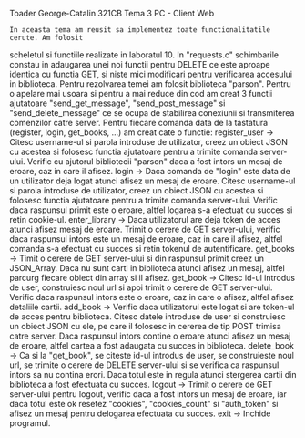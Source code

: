 Toader George-Catalin
321CB
Tema 3 PC - Client Web

	In aceasta tema am reusit sa implementez toate functionalitatile cerute. Am folosit 
scheletul si functiile realizate in laboratul 10. In "requests.c" schimbarile constau in 
adaugarea unei noi functii pentru DELETE ce este aproape identica cu functia GET, si niste 
mici modificari pentru verificarea accesului in biblioteca.
	Pentru rezolvarea temei am folosit biblioteca "parson". Pentru o apelare mai usoara
si pentru a mai reduce din cod am creat 3 functii ajutatoare "send_get_message",
"send_post_message" si "send_delete_message" ce se ocupa de stabilirea conexiunii si 
transmiterea comenzilor catre server. Pentru fiecare comanda data de la tastatura (register,
login, get_books, ...) am creat cate o functie:
register_user -> Citesc username-ul si parola introduse de utilizator, creez
	un obiect JSON cu acestea si folosesc functia ajutatoare pentru a trimite comanda
	server-ului. Verific cu ajutorul bibliotecii "parson" daca a fost intors un mesaj
	de eroare, caz in care il afisez.
login -> Daca comanda de "login" este data de un utilizator deja logat atunci afisez un
	mesaj de eroare. Citesc username-ul si parola introduse de utilizator, creez
	un obiect JSON cu acestea si folosesc functia ajutatoare pentru a trimite comanda
	server-ului. Verific daca raspunsul primit este o eroare, altfel logarea s-a efectuat
	cu succes si retin cookie-ul.
enter_library -> Daca utilizatorul are deja token de acces atunci afisez mesaj de eroare.
	Trimit o cerere de GET server-ului, verific daca raspunsul intors este un mesaj de eroare,
	caz in care il afisez, altfel comanda s-a efectuat cu succes si retin tokenul de autentificare.
get_books -> Timit o cerere de GET server-ului si din raspunsul primit creez un JSON_Array. 
	Daca nu sunt carti in biblioteca atunci afisez un mesaj, altfel parcurg fiecare obiect
	din array si il afisez.
get_book -> Citesc id-ul introdus de user, construiesc noul url si apoi trimit o cerere de GET 
	server-ului. Verific daca raspunsul intors este o eroare, caz in care o afisez, altfel
	afisez detaliile cartii.
add_book -> Verific daca utilizatorul este logat si are token-ul de acces pentru biblioteca.
	Citesc datele introduse de user si construiesc un obiect JSON cu ele, pe care il folosesc
	in cererea de tip POST trimisa catre server. Daca raspunsul intors contine o eroare atunci afisez
	un mesaj de eroare, altfel cartea a fost adaugata cu succes in biblioteca.
delete_book -> Ca si la "get_book", se citeste id-ul introdus de user, se construieste noul url, se 
	trimite o cerere de DELETE server-ului si se verifica ca raspunsul intors sa nu contina erori. Daca
	totul este in regula atunci stergerea cartii din biblioteca a fost efectuata cu succes.
logout -> Trimit o cerere de GET server-ului pentru logout, verific daca a fost intors un mesaj de eroare,
	iar daca totul este ok resetez "cookies", "cookies_count" si "auth_token" si afisez un mesaj pentru
	delogarea efectuata cu succes.
exit -> Inchide programul.
